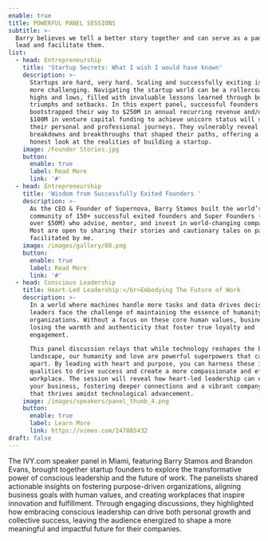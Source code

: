 ```yaml
---
enable: true
title: POWERFUL PANEL SESSIONS
subtitle: >-
  Barry believes we tell a better story together and can serve as a panelist or
  lead and facilitate them. 
list:
  - head: Entrepreneurship
    title: 'Startup Secrets: What I wish I would have known'
    description: >-
      Startups are hard, very hard. Scaling and successfully exiting is even
      more challenging. Navigating the startup world can be a rollercoaster of
      highs and lows, filled with invaluable lessons learned through both
      triumphs and setbacks. In this expert panel, successful founders who have
      bootstrapped their way to $250M in annual recurring revenue and/or secured
      $100M in venture capital funding to achieve unicorn status will share
      their personal and professional journeys. They vulnerably reveal the
      breakdowns and breakthroughs that shaped their paths, offering a rare and
      honest look at the realities of building a startup.
    image: /Founder Stories.jpg
    button:
      enable: true
      label: Read More
      link: '#'
  - head: Entrepreneurship
    title: 'Wisdom from Successfully Exited Founders '
    description: >-
      As the CEO & Founder of Supernova, Barry Stamos built the world’s first
      community of 150+ successful exited founders and Super Founders (exit for
      over $50M) who advise, mentor, and invest in world-changing companies.
      Most are open to sharing their stories and cautionary tales on panels
      facilitated by me.
    image: /images/gallery/08.png
    button:
      enable: true
      label: Read More
      link: '#'
  - head: Conscious Leadership
    title: Heart-Led Leadership:</br>Embodying The Future of Work
    description: >-
      In a world where machines handle more tasks and data drives decisions,
      leaders face the challenge of maintaining the essence of humanity in their
      organizations. Without a focus on these core human values, businesses risk
      losing the warmth and authenticity that foster true loyalty and
      engagement.

      This panel discussion relays that while technology reshapes the business
      landscape, our humanity and love are powerful superpowers that can set us
      apart. By leading with heart and purpose, you can harness these intrinsic
      qualities to drive success and create a more compassionate and effective
      workplace. The session will reveal how heart-led leadership can elevate
      your business, fostering deeper connections and a vibrant company culture
      that thrives amidst technological advancement.
    image: /images/speakers/panel_thumb_4.png
    button:
      enable: true
      label: Learn More
      link: https://vimeo.com/247885432
draft: false
---
```

The IVY.com speaker panel in Miami, featuring Barry Stamos and Brandon Evans, brought together startup founders to explore the transformative power of conscious leadership and the future of work. The panelists shared actionable insights on fostering purpose-driven organizations, aligning business goals with human values, and creating workplaces that inspire innovation and fulfillment. Through engaging discussions, they highlighted how embracing conscious leadership can drive both personal growth and collective success, leaving the audience energized to shape a more meaningful and impactful future for their companies.
